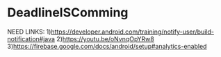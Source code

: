 # DeadlineISComming
NEED LINKS:
1)https://developer.android.com/training/notify-user/build-notification#java
2)https://youtu.be/oNvnqOpYRw8
3)https://firebase.google.com/docs/android/setup#analytics-enabled
